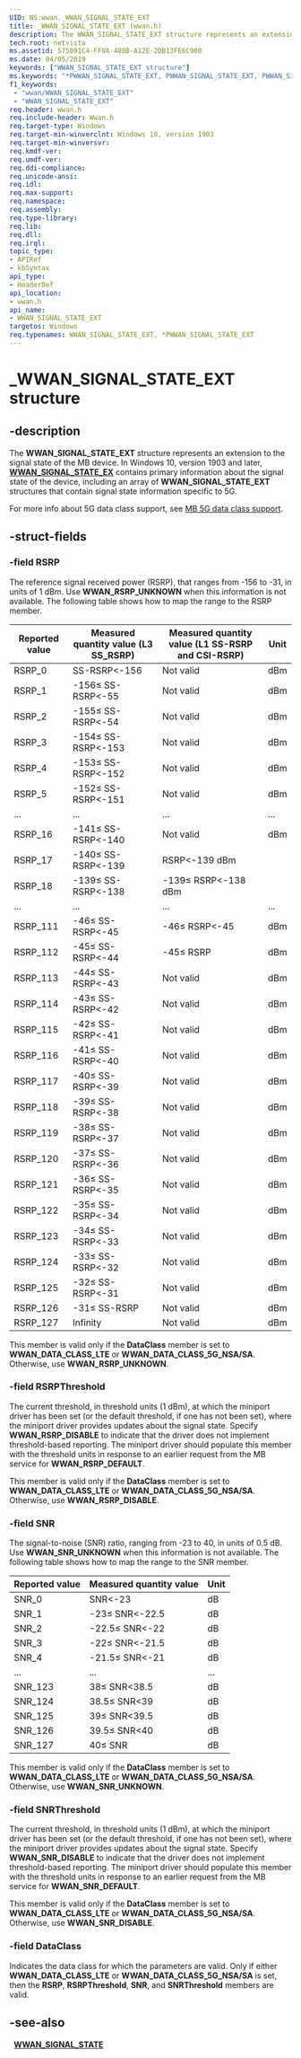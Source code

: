 ```yaml
---
UID: NS:wwan._WWAN_SIGNAL_STATE_EXT
title: _WWAN_SIGNAL_STATE_EXT (wwan.h)
description: The WWAN_SIGNAL_STATE_EXT structure represents an extension to the signal state of the MB device.
tech.root: netvista
ms.assetid: 575B91C4-FF8A-488B-A12E-2DB13FE6C900
ms.date: 04/05/2019
keywords: ["WWAN_SIGNAL_STATE_EXT structure"]
ms.keywords: "*PWWAN_SIGNAL_STATE_EXT, PWWAN_SIGNAL_STATE_EXT, PWWAN_SIGNAL_STATE_EXT structure pointer [Network Drivers Starting with Windows Vista], WWAN_SIGNAL_STATE_EXT, WWAN_SIGNAL_STATE_EXT structure [Network Drivers Starting with Windows Vista], WwanRef_6a92457b-8b82-4956-9dce-98e5aeec9091.xml, _WWAN_SIGNAL_STATE_EXT, netvista.wwan_signal_state_EXT, wwan/PWWAN_SIGNAL_STATE_EXT, wwan/WWAN_SIGNAL_STATE_EXT"
f1_keywords:
 - "wwan/WWAN_SIGNAL_STATE_EXT"
 - "WWAN_SIGNAL_STATE_EXT"
req.header: wwan.h
req.include-header: Wwan.h
req.target-type: Windows
req.target-min-winverclnt: Windows 10, version 1903
req.target-min-winversvr: 
req.kmdf-ver: 
req.umdf-ver: 
req.ddi-compliance: 
req.unicode-ansi: 
req.idl: 
req.max-support: 
req.namespace: 
req.assembly: 
req.type-library: 
req.lib: 
req.dll: 
req.irql: 
topic_type:
- APIRef
- kbSyntax
api_type:
- HeaderDef
api_location:
- wwan.h
api_name:
- WWAN_SIGNAL_STATE_EXT
targetos: Windows
req.typenames: WWAN_SIGNAL_STATE_EXT, *PWWAN_SIGNAL_STATE_EXT
---
```


# _WWAN_SIGNAL_STATE_EXT structure


## -description


The **WWAN_SIGNAL_STATE_EXT** structure represents an extension to the signal state of the MB device. In Windows 10, version 1903 and later, [**WWAN_SIGNAL_STATE_EX**](../wwan/ns-wwan-_wwan_signal_state.md) contains primary information about the signal state of the device, including an array of **WWAN_SIGNAL_STATE_EXT** structures that contain signal state information specific to 5G.

For more info about 5G data class support, see [MB 5G data class support](https://docs.microsoft.com/windows-hardware/drivers/network/mb-5g-data-class-support).

## -struct-fields

### -field RSRP

The reference signal received power (RSRP), that ranges from -156 to -31, in units of 1 dBm. Use **WWAN_RSRP_UNKNOWN** when this information is not available. The following table shows how to map the range to the RSRP member.

| Reported value | Measured quantity value (L3 SS_RSRP) | Measured quantity value (L1 SS-RSRP and CSI-RSRP) | Unit |
| --- | --- | --- | --- |
| RSRP_0 | SS-RSRP<-156 | Not valid | dBm |
| RSRP_1 | -156≤ SS-RSRP<-55 | Not valid | dBm |
| RSRP_2 | -155≤ SS-RSRP<-54 | Not valid | dBm |
| RSRP_3 | -154≤ SS-RSRP<-153 | Not valid | dBm |
| RSRP_4 | -153≤ SS-RSRP<-152 | Not valid | dBm |
| RSRP_5 | -152≤ SS-RSRP<-151 | Not valid | dBm |
| ... | ... | ... | ... |
| RSRP_16 | -141≤ SS-RSRP<-140 | Not valid | dBm |
| RSRP_17 | -140≤ SS-RSRP<-139 | RSRP<-139	dBm
| RSRP_18 | -139≤ SS-RSRP<-138 | -139≤ RSRP<-138	dBm
| ... | ... | ... | ... |
| RSRP_111 | -46≤ SS-RSRP<-45 | -46≤ RSRP<-45 | dBm |
| RSRP_112 | -45≤ SS-RSRP<-44 | -45≤ RSRP | dBm |
| RSRP_113 | -44≤ SS-RSRP<-43 | Not valid | dBm |
| RSRP_114 | -43≤ SS-RSRP<-42 | Not valid | dBm |
| RSRP_115 | -42≤ SS-RSRP<-41 | Not valid | dBm |
| RSRP_116 | -41≤ SS-RSRP<-40 | Not valid | dBm |
| RSRP_117 | -40≤ SS-RSRP<-39 | Not valid | dBm |
| RSRP_118 | -39≤ SS-RSRP<-38 | Not valid | dBm |
| RSRP_119 | -38≤ SS-RSRP<-37 | Not valid | dBm |
| RSRP_120 | -37≤ SS-RSRP<-36 | Not valid | dBm |
| RSRP_121 | -36≤ SS-RSRP<-35 | Not valid | dBm |
| RSRP_122 | -35≤ SS-RSRP<-34 | Not valid | dBm |
| RSRP_123 | -34≤ SS-RSRP<-33 | Not valid | dBm |
| RSRP_124 | -33≤ SS-RSRP<-32 | Not valid | dBm |
| RSRP_125 | -32≤ SS-RSRP<-31 | Not valid | dBm |
| RSRP_126 | -31≤ SS-RSRP | Not valid | dBm |
| RSRP_127 | Infinity | Not valid | dBm |

This member is valid only if the **DataClass** member is set to **WWAN_DATA_CLASS_LTE** or **WWAN_DATA_CLASS_5G_NSA/SA**. Otherwise, use **WWAN_RSRP_UNKNOWN**.

### -field RSRPThreshold 

The current threshold, in threshold units (1 dBm), at which the miniport driver has been set (or the default threshold, if one has not been set), where the miniport driver provides updates about the signal state. Specify **WWAN_RSRP_DISABLE** to indicate that the driver does not implement threshold-based reporting. The miniport driver should populate this member with the threshold units in response to an earlier request from the MB service for **WWAN_RSRP_DEFAULT**.

This member is valid only if the **DataClass** member is set to **WWAN_DATA_CLASS_LTE** or **WWAN_DATA_CLASS_5G_NSA/SA**. Otherwise, use **WWAN_RSRP_DISABLE**.

### -field SNR

The signal-to-noise (SNR) ratio, ranging from -23 to 40, in units of 0.5 dB. Use **WWAN_SNR_UNKNOWN** when this information is not available. The following table shows how to map the range to the SNR member.

| Reported value | Measured quantity value | Unit |
| --- | --- | --- |
| SNR_0 | SNR<-23 | dB |
| SNR_1 | -23≤ SNR<-22.5 | dB |
| SNR_2 | -22.5≤ SNR<-22 | dB |
| SNR_3 | -22≤ SNR<-21.5 | dB |
| SNR_4 | -21.5≤ SNR<-21 | dB |
| ... | ... | ... |
| SNR_123 | 38≤ SNR<38.5 | dB |
| SNR_124 | 38.5≤ SNR<39 | dB |
| SNR_125 | 39≤ SNR<39.5 | dB |
| SNR_126 | 39.5≤ SNR<40 | dB |
| SNR_127 | 40≤ SNR | dB |

This member is valid only if the **DataClass** member is set to **WWAN_DATA_CLASS_LTE** or **WWAN_DATA_CLASS_5G_NSA/SA**. Otherwise, use **WWAN_SNR_UNKNOWN**.

### -field SNRThreshold

The current threshold, in threshold units (1 dBm), at which the miniport driver has been set (or the default threshold, if one has not been set), where the miniport driver provides updates about the signal state. Specify **WWAN_SNR_DISABLE** to indicate that the driver does not implement threshold-based reporting. The miniport driver should populate this member with the threshold units in response to an earlier request from the MB service for **WWAN_SNR_DEFAULT**.

This member is valid only if the **DataClass** member is set to **WWAN_DATA_CLASS_LTE** or **WWAN_DATA_CLASS_5G_NSA/SA**. Otherwise, use **WWAN_SNR_DISABLE**.

### -field DataClass

Indicates the data class for which the parameters are valid. Only if either **WWAN_DATA_CLASS_LTE** or **WWAN_DATA_CLASS_5G_NSA/SA** is set, then the **RSRP**, **RSRPThreshold**, **SNR**, and **SNRThreshold** members are valid. 

## -see-also
 
[**WWAN_SIGNAL_STATE**](../wwan/ns-wwan-_wwan_signal_state.md)
